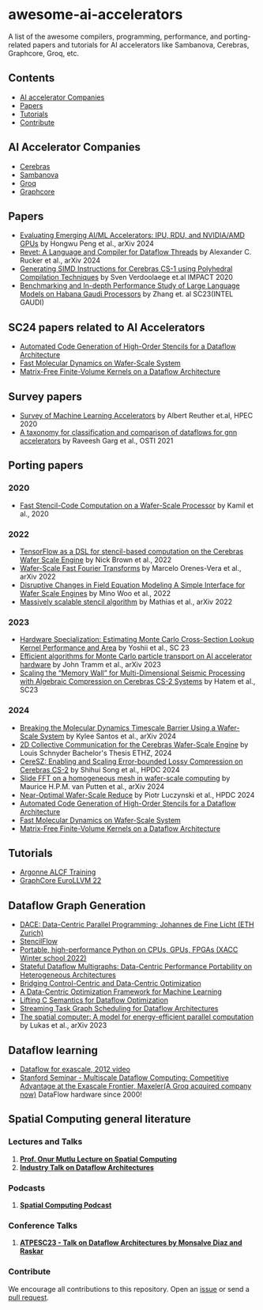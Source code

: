 # awesome-ai-accelerators
A list of the awesome compilers, programming, performance, and porting-related papers and tutorials for AI accelerators like Sambanova, Cerebras, Graphcore, Groq, etc.


## Contents
- [AI accelerator Companies](#ai-accelerator-companies)
- [Papers](#papers)
- [Tutorials](#tutorials)
- [Contribute](#contribute)

## AI Accelerator Companies
- [Cerebras](https://www.cerebras.net/)
- [Sambanova](https://sambanova.ai/)
- [Groq](https://groq.com/)
- [Graphcore](https://www.graphcore.ai/)

## Papers

- [Evaluating Emerging AI/ML Accelerators: IPU, RDU, and NVIDIA/AMD GPUs](https://arxiv.org/abs/2002.03794) by Hongwu Peng et al., arXiv 2024
- [Revet: A Language and Compiler for Dataflow Threads](https://arxiv.org/pdf/2302.06124) by Alexander C. Rucker et al., arXiv 2024
- [Generating SIMD Instructions for Cerebras CS-1 using Polyhedral Compilation Techniques](https://cerebras.net/wp-content/uploads/2021/04/IMPACT_2020_paper_3.pdf) by Sven Verdoolaege et.al IMPACT 2020
- [Benchmarking and In-depth Performance Study of Large Language Models on Habana Gaudi Processors](https://dl.acm.org/doi/10.1145/3624062.3624257) by Zhang et. al SC23(INTEL GAUDI)

## SC24 papers related to AI Accelerators
 - [Automated Code Generation of High-Order Stencils for a Dataflow Architecture](https://sc24.conference-program.com/presentation/?id=pap440&sess=sess403)
 - [Fast Molecular Dynamics on Wafer-Scale System](https://sc24.conference-program.com/presentation/?id=pap657&sess=sess384)
 - [Matrix-Free Finite-Volume Kernels on a Dataflow Architecture](https://sc24.conference-program.com/presentation/?id=pap439&sess=sess382)

## Survey papers
- [Survey of Machine Learning Accelerators](https://ieeexplore.ieee.org/document/9286149) by Albert Reuther et.al, HPEC 2020
- [A taxonomy for classification and comparison of dataflows for gnn accelerators](https://www.osti.gov/biblio/1817326) by Raveesh Garg et al., OSTI 2021

## Porting papers

### 2020
- [Fast Stencil-Code Computation on a Wafer-Scale Processor](https://arxiv.org/abs/2010.03660) by Kamil et al., 2020

### 2022
- [TensorFlow as a DSL for stencil-based computation on the Cerebras Wafer Scale Engine](https://arxiv.org/abs/2210.04795) by Nick Brown et al., 2022
- [Wafer-Scale Fast Fourier Transforms](https://arxiv.org/pdf/2209.15040) by Marcelo Orenes-Vera et al., arXiv 2022
- [Disruptive Changes in Field Equation Modeling A Simple Interface for Wafer Scale Engines](https://arxiv.org/pdf/2209.13768) by Mino Woo et al., 2022
- [Massively scalable stencil algorithm](https://arxiv.org/pdf/2204.03775) by Mathias et al., arXiv 2022

### 2023
- [Hardware Specialization: Estimating Monte Carlo Cross-Section Lookup Kernel Performance and Area](https://dl.acm.org/doi/10.1145/3624062.3625534) by Yoshii et al., SC 23
- [Efficient algorithms for Monte Carlo particle transport on AI accelerator hardware](https://arxiv.org/abs/2311.01739) by John Tramm et al., arXiv 2023
- [Scaling the “Memory Wall” for Multi-Dimensional Seismic Processing with Algebraic Compression on Cerebras CS-2 Systems](https://dl.acm.org/doi/10.1145/3581784.3627042) by Hatem et al., SC23

### 2024
- [Breaking the Molecular Dynamics Timescale Barrier Using a Wafer-Scale System](https://arxiv.org/abs/2405.07898) by Kylee Santos et al., arXiv 2024
- [2D Collective Communication for the Cerebras Wafer-Scale Engine](https://www.research-collection.ethz.ch/bitstream/handle/20.500.11850/698365/1/bt_Louis_Schnyder.pdf) by Louis Schnyder Bachelor's Thesis ETHZ, 2024
- [CereSZ: Enabling and Scaling Error-bounded Lossy Compression on Cerebras CS-2](https://www.research-collection.ethz.ch/bitstream/handle/20.500.11850/698365/1/bt_Louis_Schnyder.pdf) by Shihui Song et al., HPDC 2024
- [Slide FFT on a homogeneous mesh in wafer-scale computing](https://arxiv.org/pdf/2401.05427) by Maurice H.P.M. van Putten et al., arXiv 2024
- [Near-Optimal Wafer-Scale Reduce](https://spcl.inf.ethz.ch/Publications/.pdf/luczynski-gianinazzi-hpdc-2024) by Piotr Luczynski et al., HPDC 2024
- [Automated Code Generation of High-Order Stencils for a Dataflow Architecture](https://sc24.conference-program.com/presentation/?id=pap440&sess=sess403)
- [Fast Molecular Dynamics on Wafer-Scale System](https://sc24.conference-program.com/presentation/?id=pap657&sess=sess384)
- [Matrix-Free Finite-Volume Kernels on a Dataflow Architecture](https://sc24.conference-program.com/presentation/?id=pap439&sess=sess382)


## Tutorials
- [Argonne ALCF Training](https://www.alcf.anl.gov/ai-testbed-training-workshops)
- [GraphCore EuroLLVM 22](https://www.youtube.com/watch?v=nr2ibjPg7bc&list=PL_R5A0lGi1AC5aYjEmBIAMMyibsENvvdU&index=13)

## Dataflow Graph Generation
- [DACE: Data-Centric Parallel Programming; Johannes de Fine Licht (ETH Zurich)](https://www.youtube.com/watch?v=t0T34AWDpgo)
- [StencilFlow](https://youtu.be/HZ6n0vctp2o?si=gz8AF8mi9RjtTUHI)
- [Portable, high-performance Python on CPUs, GPUs, FPGAs (XACC Winter school 2022)](https://www.youtube.com/watch?v=FGYGxI5BKcM)
- [Stateful Dataflow Multigraphs: Data-Centric Performance Portability on Heterogeneous Architectures](https://youtu.be/ujKZXUmFAlw?si=zo8x7xP3u-ovRyr7)
- [Bridging Control-Centric and Data-Centric Optimization](https://spcl.inf.ethz.ch/Publications/.pdf/dcir-cgo23.pdf)
- [A Data-Centric Optimization Framework for Machine Learning](https://dl.acm.org/doi/pdf/10.1145/3524059.3532364)
- [Lifting C Semantics for Dataflow Optimization](https://spcl.inf.ethz.ch/Publications/.pdf/calotoiu-c2dace.pdf)
- [Streaming Task Graph Scheduling for Dataflow Architectures](https://youtu.be/cAuihrBDt-Y?si=k_dEJfS5jWoj1E1B)
- [The spatial computer: A model for energy-efficient parallel computation](https://arxiv.org/pdf/2205.04934) by Lukas et al., arXiv 2023

## Dataflow learning
- [Dataflow for exascale, 2012 video](https://www.youtube.com/watch?v=rJ2MrtZPWFc)
- [Stanford Seminar - Multiscale Dataflow Computing: Competitive Advantage at the Exascale Frontier, Maxeler(A Groq acquired company now)](https://www.youtube.com/watch?v=Nwdu7QlFUnA) DataFlow hardware since 2000!


## Spatial Computing general literature
### Lectures and Talks

1. [**Prof. Onur Mutlu Lecture on Spatial Computing**](https://www.youtube.com/watch?v=8zbh4gWGa7I)
2. [**Industry Talk on Dataflow Architectures**](https://www.youtube.com/watch?v=Nwdu7QlFUnA)

### Podcasts

1. [**Spatial Computing Podcast**](https://www.youtube.com/watch?v=lTlpJ2Mz4zs)

### Conference Talks
1. [**ATPESC23 - Talk on Dataflow Architectures by Monsalve Diaz and Raskar**](https://extremecomputingtraining.anl.gov/wp-content/uploads/sites/96/2023/08/ATPESC-2023-Track-1-Talk-6-Monsalve-Diaz-Raskar-Dataflow-Architectures.pdf)

### Contribute
We encourage all contributions to this repository. Open an [issue](https://github.com/Sameeranjoshi/awesome-ai-accelerators/issues) or send a [pull request](https://github.com/Sameeranjoshi/awesome-ai-accelerators/pulls).
